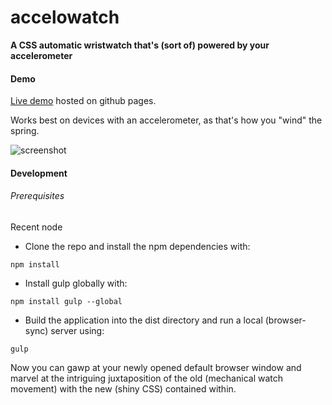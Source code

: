 accelowatch
===========

**A CSS automatic wristwatch that's (sort of) powered by your accelerometer**

#### Demo

[Live demo](http://sergiioo.github.io/accelowatch "GitHub pages accelowatch live demo")  hosted on github pages.

Works best on devices with an accelerometer, as that's how you "wind" the spring.

![screenshot](https://cloud.githubusercontent.com/assets/4174927/15620009/9e1b3574-244f-11e6-86d6-95458fc4a656.png "Screenshot from issue comment")

#### Development

###### Prerequisites
Recent node

* Clone the repo and install the npm dependencies with:

`npm install`

* Install gulp globally with:

`npm install gulp --global`

* Build the application into the dist directory and run a local (browser-sync) server using:

`gulp`

Now you can gawp at your newly opened default browser window and marvel at the intriguing juxtaposition of the old (mechanical watch movement) with the new (shiny CSS) contained within.
